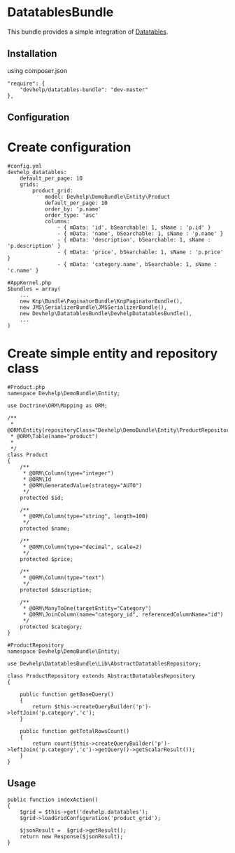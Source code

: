 DatatablesBundle
================================

This bundle provides a simple integration of [Datatables](http://datatables.net/).

Installation
------------
using composer.json

    "require": {
        "devhelp/datatables-bundle": "dev-master"
    },

Configuration
------------

Create configuration
============
    #config.yml
    devhelp_datatables:
        default_per_page: 10
        grids:
            product_grid:
                model: Devhelp\DemoBundle\Entity\Product
                default_per_page: 10
                order_by: 'p.name'
                order_type: 'asc'
                columns:
                    - { mData: 'id', bSearchable: 1, sName : 'p.id' }
                    - { mData: 'name', bSearchable: 1, sName : 'p.name' }
                    - { mData: 'description', bSearchable: 1, sName : 'p.description' }
                    - { mData: 'price', bSearchable: 1, sName : 'p.price' }
                    - { mData: 'category.name', bSearchable: 1, sName : 'c.name' }

    #AppKernel.php
    $bundles = array(
        ...
        new Knp\Bundle\PaginatorBundle\KnpPaginatorBundle(),
        new JMS\SerializerBundle\JMSSerializerBundle(),
        new Devhelp\DatatablesBundle\DevhelpDatatablesBundle(),
        ...
    )

Create simple entity and repository class
=========================================

    #Product.php
    namespace Devhelp\DemoBundle\Entity;

    use Doctrine\ORM\Mapping as ORM;

    /**
     * @ORM\Entity(repositoryClass="Devhelp\DemoBundle\Entity\ProductRepository")
     * @ORM\Table(name="product")
     *
     */
    class Product
    {
        /**
         * @ORM\Column(type="integer")
         * @ORM\Id
         * @ORM\GeneratedValue(strategy="AUTO")
         */
        protected $id;

        /**
         * @ORM\Column(type="string", length=100)
         */
        protected $name;

        /**
         * @ORM\Column(type="decimal", scale=2)
         */
        protected $price;

        /**
         * @ORM\Column(type="text")
         */
        protected $description;

        /**
         * @ORM\ManyToOne(targetEntity="Category")
         * @ORM\JoinColumn(name="category_id", referencedColumnName="id")
         */
        protected $category;
    }

    #ProductRepository
    namespace Devhelp\DemoBundle\Entity;

    use Devhelp\DatatablesBundle\Lib\AbstractDatatablesRepository;

    class ProductRepository extends AbstractDatatablesRepository
    {

        public function getBaseQuery()
        {
            return $this->createQueryBuilder('p')->leftJoin('p.category','c');
        }

        public function getTotalRowsCount()
        {
            return count($this->createQueryBuilder('p')->leftJoin('p.category','c')->getQuery()->getScalarResult());
        }
    }


Usage
------------
    public function indexAction()
    {
        $grid = $this->get('devhelp.datatables');
        $grid->loadGridConfiguration('product_grid');

        $jsonResult =  $grid->getResult();
        return new Response($jsonResult);
    }